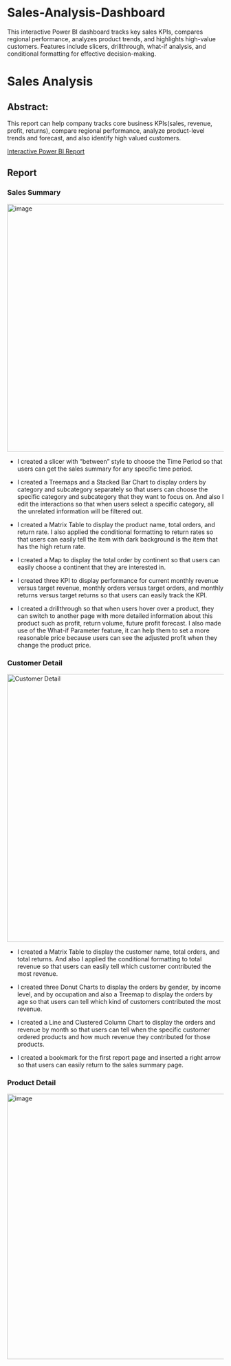 # Sales-Analysis-Dashboard
This interactive Power BI dashboard tracks key sales KPIs, compares regional performance, analyzes product trends, and highlights high-value customers. Features include slicers, drillthrough, what-if analysis, and conditional formatting for effective decision-making.
# Sales Analysis
## Abstract:
This report can help company tracks core business KPIs(sales, revenue, profit, returns), compare regional performance, analyze product-level trends and forecast, and also identify high valued customers.

[Interactive Power BI Report](https://app.powerbi.com/view?r=eyJrIjoiYTQ2MGNmZmQtMjBjZC00ZWFlLWFmYjItODY1NjU0OTMwNWIyIiwidCI6IjNlOGI3ODRiLTNlZTktNDQ1Mi05NDU0LWQzMjVmNDgxMTYyMiJ9)

## Report
### Sales Summary
<img width="576" alt="image" src="https://user-images.githubusercontent.com/46412015/196026352-9c328e2f-fa0d-48cf-8821-cc63b01aade4.png">

- I created a slicer with “between” style to choose the Time Period so that users can get the sales summary for any specific time period. 

- I created a Treemaps and a Stacked Bar Chart to display orders by category and subcategory separately so that users can choose the specific category and subcategory that they want to focus on. And also I edit the interactions so that when users select a specific category, all the unrelated information will be filtered out.

- I created a Matrix Table to display the product name, total orders, and return rate. I also applied the conditional formatting to return rates so that users can easily tell the item with dark background is the item that has the high return rate. 

- I created a Map to display the total order by continent so that users can easily choose a continent that they are interested in.

- I created three KPI to display performance for current monthly revenue versus target revenue, monthly orders versus target orders, and monthly returns versus target returns so that users can easily track the KPI.

- I created a drillthrough so that when users hover over a product, they can switch to another page with more detailed information about this product such as profit, return volume, future profit forecast. I also made use of the What-if Parameter feature, it can help them to set a more reasonable price because users can see the adjusted profit when they change the product price.

### Customer Detail
<img width="623" alt="Customer Detail" src="https://user-images.githubusercontent.com/46412015/196026062-444b1ad8-eee9-4dd7-ac5d-625a8b1ae7c3.png">

- I created a Matrix Table to display the customer name, total orders, and total returns. And also I applied the conditional formatting to total revenue so that users can easily tell which customer contributed the most revenue.

- I created three Donut Charts to display the orders by gender, by income level, and by occupation and also a Treemap to display the orders by age so that users can tell which kind of customers contributed the most revenue.

- I created a Line and Clustered Column Chart to display the orders and revenue by month so that users can tell when the specific customer ordered products and how much revenue they contributed for those products.

- I created a bookmark for the first report page and inserted a right arrow so that users can easily return to the sales summary page.

### Product Detail
<img width="617" alt="image" src="https://user-images.githubusercontent.com/46412015/196026130-c7c09e96-5ca8-424e-b2b1-91d822f2cbfa.png">


